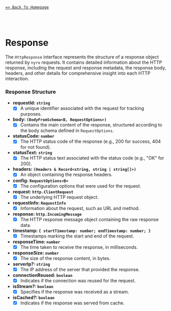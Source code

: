 [`=> Back To Homepage`](../readme.md)

<br>
<br>

# Response

The `HttpResponse` interface represents the structure of a response object returned by `nyro` requests. It contains detailed information about the HTTP response, including the request and response metadata, the response body, headers, and other details for comprehensive insight into each HTTP interaction.

### Response Structure

- **requestId: `string`**
  - [x] A unique identifier associated with the request for tracking purposes.

- **body: `(BodyFromSchema<B, RequestOptions>)`**
  - [x] Contains the main content of the response, structured according to the body schema defined in `RequestOptions`.

- **statusCode: `number`**
  - [x] The HTTP status code of the response (e.g., 200 for success, 404 for not found).

- **statusText: `string`**
  - [x] The HTTP status text associated with the status code (e.g., "OK" for 200).

- **headers: `(Headers & Record<string, string | string[]>)`**
  - [x] An object containing the response headers.

- **config: `RequestOptions<B>`**
  - [x] The configuration options that were used for the request.

- **request: `http.ClientRequest`**
  - [x] The underlying HTTP request object.

- **requestInfo: `RequestInfo`**
  - [x] Information about the request, such as URL and method.

- **response: `http.IncomingMessage`**
  - [x] The HTTP response message object containing the raw response data.

- **timestamp: `{ startTimestamp: number; endTimestamp: number; }`**
  - [x] Timestamps marking the start and end of the request.

- **responseTime: `number`**
  - [x] The time taken to receive the response, in milliseconds.

- **responseSize: `number`**
  - [x] The size of the response content, in bytes.

- **serverIp?: `string`**
  - [x] The IP address of the server that provided the response.

- **connectionReused: `boolean`**
  - [x] Indicates if the connection was reused for the request.

- **isStream?: `boolean`**
  - [x] Specifies if the response was received as a stream.

- **isCached?: `boolean`**
  - [x] Indicates if the response was served from cache.